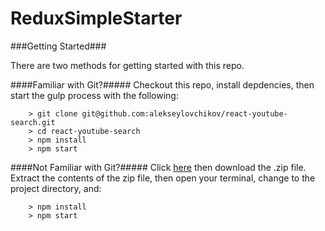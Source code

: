 # ReduxSimpleStarter

###Getting Started###

There are two methods for getting started with this repo.

####Familiar with Git?#####
Checkout this repo, install depdencies, then start the gulp process with the following:

```
	> git clone git@github.com:alekseylovchikov/react-youtube-search.git
	> cd react-youtube-search
	> npm install
	> npm start
```

####Not Familiar with Git?#####
Click [here](https://github.com/alekseylovchikov/react-youtube-search.git) then download the .zip file.  Extract the contents of the zip file, then open your terminal, change to the project directory, and:

```
	> npm install
	> npm start
```
